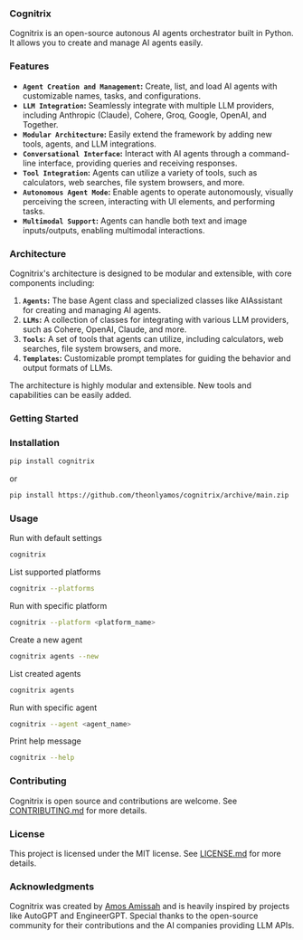 ### Cognitrix
Cognitrix is an open-source autonous AI agents orchestrator built in Python. It allows you to create and manage AI agents easily.

### Features
- **`Agent Creation and Management`:** Create, list, and load AI agents with customizable names, tasks, and configurations.
- **`LLM Integration`:** Seamlessly integrate with multiple LLM providers, including Anthropic (Claude), Cohere, Groq, Google, OpenAI, and Together.
- **`Modular Architecture`:** Easily extend the framework by adding new tools, agents, and LLM integrations.
- **`Conversational Interface`:** Interact with AI agents through a command-line interface, providing queries and receiving responses.
- **`Tool Integration`:** Agents can utilize a variety of tools, such as calculators, web searches, file system browsers, and more.
- **`Autonomous Agent Mode`:** Enable agents to operate autonomously, visually perceiving the screen, interacting with UI elements, and performing tasks.
- **`Multimodal Support`:** Agents can handle both text and image inputs/outputs, enabling multimodal interactions.

### Architecture
Cognitrix's architecture is designed to be modular and extensible, with core components including:

1. **`Agents`:** The base Agent class and specialized classes like AIAssistant for creating and managing AI agents.
2. **`LLMs`:** A collection of classes for integrating with various LLM providers, such as Cohere, OpenAI, Claude, and more.
3. **`Tools`:** A set of tools that agents can utilize, including calculators, web searches, file system browsers, and more.
4. **`Templates`:** Customizable prompt templates for guiding the behavior and output formats of LLMs.

The architecture is highly modular and extensible. New tools and capabilities can be easily added.

### Getting Started

### Installation
```bash
pip install cognitrix
```
or
```bash
pip install https://github.com/theonlyamos/cognitrix/archive/main.zip
```

### Usage
Run with default settings
```bash
cognitrix
```

List supported platforms
```bash
cognitrix --platforms
```

Run with specific platform
```bash
cognitrix --platform <platform_name>
```

Create a new agent
```bash
cognitrix agents --new
```

List created agents
```bash
cognitrix agents
```

Run with specific agent
```bash
cognitrix --agent <agent_name>
```

Print help message
```bash
cognitrix --help
```

### Contributing
Cognitrix is open source and contributions are welcome. See [CONTRIBUTING.md](CONTRIBUTING.md) for more details.

### License
This project is licensed under the MIT license. See [LICENSE.md](LICENSE.md) for more details.

### Acknowledgments
Cognitrix was created by [Amos Amissah](https://github.com/theonlyamos) and is heavily inspired by projects like AutoGPT and EngineerGPT. Special thanks to the open-source community for their contributions and the AI companies providing LLM APIs.